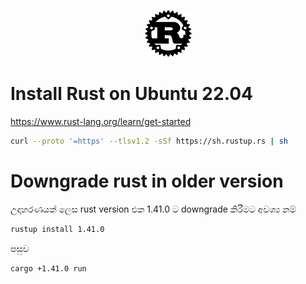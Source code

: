 <p align="center">
  <img src="../images/rust-logo.png" />
</p>

# Install Rust on Ubuntu 22.04

https://www.rust-lang.org/learn/get-started

```bash
curl --proto '=https' --tlsv1.2 -sSf https://sh.rustup.rs | sh
```

# Downgrade rust in older version
උදාහරණයක් ලෙස rust version එක 1.41.0 ට downgrade කිරීමට අවශ්‍ය නම්
```sh
rustup install 1.41.0
```
පසුව
```sh
cargo +1.41.0 run
```
